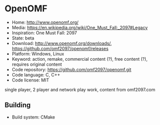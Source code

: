 # OpenOMF

- Home: http://www.openomf.org/
- Media: https://en.wikipedia.org/wiki/One_Must_Fall:_2097#Legacy
- Inspiration: One Must Fall: 2097
- State: beta
- Download: http://www.openomf.org/downloads/, https://github.com/omf2097/openomf/releases
- Platform: Windows, Linux
- Keyword: action, remake, commercial content (?), free content (?), requires original content
- Code repository: https://github.com/omf2097/openomf.git
- Code language: C, C++
- Code license: MIT

single player, 2 player and network play work, content from omf2097.com

## Building

- Build system: CMake

